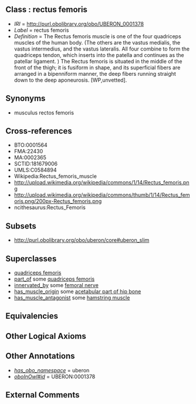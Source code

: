 
## Class : rectus femoris

 * *IRI* = http://purl.obolibrary.org/obo/UBERON_0001378
 * *Label* = rectus femoris
 * *Definition* = The Rectus femoris muscle is one of the four quadriceps muscles of the human body. (The others are the vastus medialis, the vastus intermedius, and the vastus lateralis. All four combine to form the quadriceps tendon, which inserts into the patella and continues as the patellar ligament. ) The Rectus femoris is situated in the middle of the front of the thigh; it is fusiform in shape, and its superficial fibers are arranged in a bipenniform manner, the deep fibers running straight down to the deep aponeurosis. [WP,unvetted].

## Synonyms

 * musculus rectos femoris

## Cross-references

 * BTO:0001564
 * FMA:22430
 * MA:0002365
 * SCTID:181679006
 * UMLS:C0584894
 * Wikipedia:Rectus_femoris_muscle
 * http://upload.wikimedia.org/wikipedia/commons/1/14/Rectus_femoris.png
 * http://upload.wikimedia.org/wikipedia/commons/thumb/1/14/Rectus_femoris.png/200px-Rectus_femoris.png
 * ncithesaurus:Rectus_Femoris

## Subsets

 * http://purl.obolibrary.org/obo/uberon/core#uberon_slim

## Superclasses

 * [quadriceps femoris](../../UBERON/77/UBERON_0001377.md)
 * [part_of](../../BFO/50/BFO_0000050.md) some [quadriceps femoris](../../UBERON/77/UBERON_0001377.md)
 * [innervated_by](../../RO/05/RO_0002005.md) some [femoral nerve](../../UBERON/67/UBERON_0001267.md)
 * [has_muscle_origin](../../RO/72/RO_0002372.md) some [acetabular part of hip bone](../../UBERON/69/UBERON_0001269.md)
 * [has_muscle_antagonist](../../core#has/st/core#has_muscle_antagonist.md) some [hamstring muscle](../../UBERON/63/UBERON_0002463.md)

## Equivalencies


## Other Logical Axioms


## Other Annotations

 * *[has_obo_namespace](../../ce/oboInOwl#hasOBONamespace.md)* = uberon
 * *[oboInOwl#id](../../id/oboInOwl#id.md)* = UBERON:0001378

## External Comments

